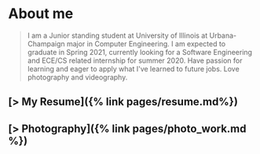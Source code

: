 # About me

> I am a Junior standing student at University of Illinois at Urbana-Champaign major in Computer Engineering. I am expected to graduate in Spring 2021, currently looking for a Software Engineering and ECE/CS related internship for summer 2020. Have passion for learning and eager to apply what I've learned to future jobs. Love photography and videography.

[> My Resume]({% link pages/resume.md%})
---

[> Photography]({% link pages/photo_work.md %})
---
